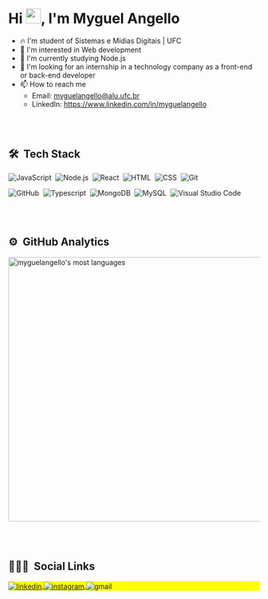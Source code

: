 <h1 align="left">Hi <img src="https://raw.githubusercontent.com/kaueMarques/kaueMarques/master/hi.gif" width="30px">, I'm Myguel Angello</h1>

- 🔥 I'm student of Sistemas e Mídias Digitais | UFC
- 👀 I'm interested in Web development
- 🌱 I'm currently studying Node.js
- 💞️ I'm looking for an internship in a technology company as a front-end or back-end developer
- 📫 How to reach me 
     - Email: myguelangello@alu.ufc.br 
     - LinkedIn: https://www.linkedin.com/in/myguelangello

<br><br>

## 🛠 &nbsp;Tech Stack

![JavaScript](https://img.shields.io/badge/-JavaScript-05122A?style=for-the-badge&logo=javascript)&nbsp;
![Node.js](https://img.shields.io/badge/-Node.js-05122A?style=for-the-badge&logo=node.js)&nbsp;
![React](https://img.shields.io/badge/-React-05122A?style=for-the-badge&logo=react)&nbsp;
![HTML](https://img.shields.io/badge/-HTML-05122A?style=for-the-badge&logo=HTML5)&nbsp;
![CSS](https://img.shields.io/badge/-CSS-05122A?style=for-the-badge&logo=CSS3&logoColor=1572B6)&nbsp;
![Git](https://img.shields.io/badge/-Git-05122A?style=for-the-badge&logo=git)&nbsp;

![GitHub](https://img.shields.io/badge/-GitHub-05122A?style=for-the-badge&logo=github)&nbsp;
![Typescript](https://img.shields.io/badge/-Typescript-05122A?style=for-the-badge&logo=typescript)&nbsp;
![MongoDB](https://img.shields.io/badge/MongoDB-05122A?style=for-the-badge&logo=mongodb)&nbsp;
![MySQL](https://img.shields.io/badge/mysql-05122A?style=for-the-badge&logo=mysql)&nbsp;
![Visual Studio Code](https://img.shields.io/badge/-Visual%20Studio%20Code-05122A?style=for-the-badge&logo=visual-studio-code&logoColor=007ACC)&nbsp;

<br><br>

## ⚙️ &nbsp;GitHub Analytics

<p align="left">
<img width="530em" src="https://github-readme-stats.vercel.app/api/top-langs/?username=myguelangello&layout=compact&theme=vision-friendly-dark" alt="myguelangello's most languages"/>
</p>

<br><br>

## 👨🏽‍🦲 &nbsp;Social Links

<p align="left" style="background:yellow">
     <a href="https://linkedin.com/in/myguelangello" target="_blank">
       <img align="center" src="https://img.shields.io/badge/-myguelangello-05122A?style=for-the-badge&logo=linkedin" alt="linkedin"/>
     </a>
     <a href="https://instagram.com/_myguel" target="_blank">
      <img align="center" src="https://img.shields.io/badge/-_myguel-05122A?style=for-the-badge&logo=instagram" alt="instagram"/>
     </a> 
      <img align="center" src="https://img.shields.io/badge/-myguelangello@alu.ufc.br-05122A?style=for-the-badge&logo=gmail" alt="gmail" />
</p>



<!---
myguelangello/myguelangello is a ✨ special ✨ repository because its `README.md` (this file) appears on your GitHub profile.
You can click the Preview link to take a look at your changes.
--->
